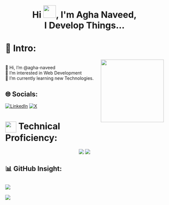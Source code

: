 <h1 align="center">Hi <img src="https://media.tenor.com/0WkmuOC_W00AAAAi/waving-pikachu.gif" width="40px" />, I'm Agha Naveed,<br/> I Develop Things...</h1>


# 💫 Intro:
<img width="200px" align="right" src="https://raw.githubusercontent.com/TheDudeThatCode/TheDudeThatCode/master/Assets/Developer.gif">
<br>👋 Hi, I’m @agha-naveed<br>👀 I’m interested in Web Development<br>🌱 I’m currently learning new Technologies.

## 🌐 Socials:
[![LinkedIn](https://img.shields.io/badge/LinkedIn-%230077B5.svg?logo=linkedin&logoColor=white)](https://linkedin.com/in/agha-naveed) [![X](https://img.shields.io/badge/X-black.svg?logo=X&logoColor=white)](https://x.com/@naveed_kazmi31)

# <img align="center" src="https://media1.giphy.com/media/v1.Y2lkPTc5MGI3NjExbjVmZm1reHN6c3Ryb3gxdm90NnM5OTEwbWs5b3o0am01aGx0NTRhYiZlcD12MV9pbnRlcm5hbF9naWZfYnlfaWQmY3Q9cw/WFZvB7VIXBgiz3oDXE/giphy.webp" width="35px" /> Technical Proficiency:
<div align="center">
<img src="https://skillicons.dev/icons?i=html,css,js,tailwind,vite,react,nodejs,mysql,python,cpp,java,wordpress" />
<img src="https://skillicons.dev/icons?i=ps,ae,github" />
</div>

## 📊 GitHub Insight:

![](https://github-readme-stats.vercel.app/api/top-langs/?username=agha-naveed&theme=dark&hide_border=false&include_all_commits=true&count_private=true&layout=compact)
---
[![](https://visitcount.itsvg.in/api?id=agha-naveed&icon=2&color=6)](https://visitcount.itsvg.in)

<!-- Proudly created with GPRM ( https://gprm.itsvg.in ) -->

<!--
![HTML5](https://img.shields.io/badge/html5-%23E34F26.svg?style=for-the-badge&logo=html5&logoColor=white) ![CSS3](https://img.shields.io/badge/css3-%231572B6.svg?style=for-the-badge&logo=css3&logoColor=white)  ![JavaScript](https://img.shields.io/badge/javascript-%23323330.svg?style=for-the-badge&logo=javascript&logoColor=%23F7DF1E) ![TailwindCSS](https://img.shields.io/badge/tailwindcss-%2338B2AC.svg?style=for-the-badge&logo=tailwind-css&logoColor=white) ![Vite](https://img.shields.io/badge/vite-%23646CFF.svg?style=for-the-badge&logo=vite&logoColor=white) ![React](https://img.shields.io/badge/react-%2320232a.svg?style=for-the-badge&logo=react&logoColor=%2361DAFB) ![NodeJS](https://img.shields.io/badge/node.js-6DA55F?style=for-the-badge&logo=node.js&logoColor=white)
 ![Python](https://img.shields.io/badge/python-3670A0?style=for-the-badge&logo=python&logoColor=ffdd54) ![WordPress](https://img.shields.io/badge/WordPress-%23117AC9.svg?style=for-the-badge&logo=WordPress&logoColor=white) ![C++](https://img.shields.io/badge/c++-%2300599C.svg?style=for-the-badge&logo=c%2B%2B&logoColor=white)  ![Java](https://img.shields.io/badge/java-%23ED8B00.svg?style=for-the-badge&logo=openjdk&logoColor=white) ![Adobe Photoshop](https://img.shields.io/badge/adobe%20photoshop-%2331A8FF.svg?style=for-the-badge&logo=adobe%20photoshop&logoColor=white) ![Adobe After Effects](https://img.shields.io/badge/Adobe%20After%20Effects-9999FF.svg?style=for-the-badge&logo=Adobe%20After%20Effects&logoColor=white) ![GitHub](https://img.shields.io/badge/github-%23121011.svg?style=for-the-badge&logo=github&logoColor=white) -->
